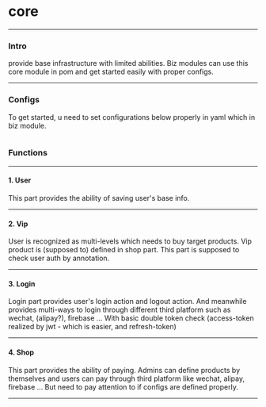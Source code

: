 # core

---

### Intro
provide base infrastructure with limited abilities.
Biz modules can use this core module in pom and get started easily with proper configs.

---

### Configs

To get started, u need to set configurations below properly in yaml which in biz module. 

```yaml
```


### Functions

---

#### 1. User

This part provides the ability of saving user's base info. 

---

#### 2. Vip

User is recognized as multi-levels which needs to buy target products. 
Vip product is (supposed to) defined in shop part. 
This part is supposed to check user auth by annotation.

---

#### 3. Login

Login part provides user's login action and logout action. And meanwhile provides multi-ways to login through different third platform such as wechat, (alipay?), firebase ...
With basic double token check (access-token realized by jwt - which is easier, and refresh-token)

---

#### 4. Shop

This part provides the ability of paying. Admins can define products by themselves and users can pay through third platform like wechat, alipay, firebase ...
But need to pay attention to if configs are defined properly.

---
